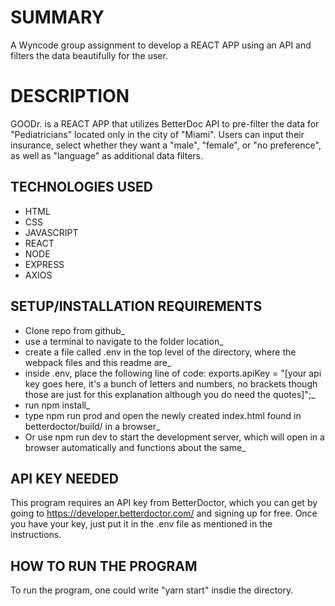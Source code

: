 # SUMMARY 
A Wyncode group assignment to develop a REACT APP using an API and filters the data beautifully for the user.

# DESCRIPTION
GOODr. is a REACT APP that utilizes BetterDoc API to pre-filter the data for "Pediatricians" located only in the city of "Miami". Users can input their insurance, select whether they want a "male", "female", or "no preference", as well as "language" as additional data filters.

## TECHNOLOGIES USED
  * HTML
  * CSS
  * JAVASCRIPT
  * REACT 
  * NODE
  * EXPRESS
  * AXIOS
  
## SETUP/INSTALLATION REQUIREMENTS
  * Clone repo from github_
  * use a terminal to navigate to the folder location_
  * create a file called .env in the top level of the directory, where the webpack files and this readme are_
  * inside .env, place the following line of code: exports.apiKey = "[your api key goes here, it's a bunch of letters and numbers, no brackets though those are just for this explanation although you do need the quotes]";_
  * run npm install_
  * type npm run prod and open the newly created index.html found in betterdoctor/build/ in a browser_
  * Or use npm run dev to start the development server, which will open in a browser automatically and functions about the same_

## API KEY NEEDED
This program requires an API key from BetterDoctor, which you can get by going to https://developer.betterdoctor.com/ and signing up for free. Once you have your key, just put it in the .env file as mentioned in the instructions.

## HOW TO RUN THE PROGRAM
To run the program, one could write "yarn start" insdie the directory.
